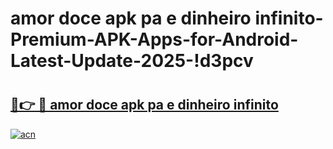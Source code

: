 # amor doce apk pa e dinheiro infinito-Premium-APK-Apps-for-Android-Latest-Update-2025-!d3pcv

# <h2><a href="https://googleone.com">🔗👉 🔴 amor doce apk pa e dinheiro infinito</a></h2>

[![acn](https://github.com/user-attachments/assets/0f9c940e-d8b0-45ae-aac7-cd30a18b3e1c)](https://googleone.com)

